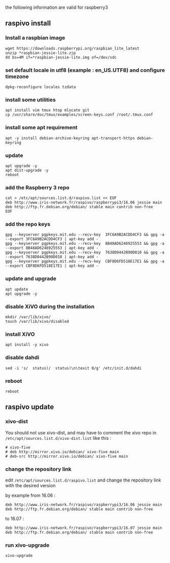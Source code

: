 the following information are valid for raspberry3

## raspivo install

### Install a raspbian image
```
wget https://downloads.raspberrypi.org/raspbian_lite_latest
unzip *raspbian-jessie-lite.zip
dd bs=4M if=*raspbian-jessie-lite.img of=/dev/sdc
```

### set default locale in utf8 (example : en_US.UTF8) and configure timezone
```
dpkg-reconfigure locales tzdata
```

### install some utilities
```
apt install vim tmux htop mlocate git
cp /usr/share/doc/tmux/examples/screen-keys.conf /root/.tmux.conf
```

### install some apt requirement
```
apt -y install debian-archive-keyring apt-transport-https debian-keyring 
```

### update 
```
apt upgrade -y
apt dist-upgrade -y
reboot
```

### add the Raspberry 3 repo
```
cat > /etc/apt/sources.list.d/raspivo.list << EOF
deb http://www.iris-network.fr/raspivo/raspberrypi3/16.06 jessie main
deb http://ftp.fr.debian.org/debian/ stable main contrib non-free
EOF
```
### add the repo keys
```
gpg --keyserver pgpkeys.mit.edu --recv-key  3FC6A9B2ACDD4CF3 && gpg -a --export 3FC6A9B2ACDD4CF3 | apt-key add -
gpg --keyserver pgpkeys.mit.edu --recv-key  8B48AD6246925553 && gpg -a --export 8B48AD6246925553 | apt-key add -
gpg --keyserver pgpkeys.mit.edu --recv-key  7638D0442B90D010 && gpg -a --export 7638D0442B90D010 | apt-key add -
gpg --keyserver pgpkeys.mit.edu --recv-key  CBF8D6FD518E17E1 && gpg -a --export CBF8D6FD518E17E1 | apt-key add -
```

### update and upgrade
```
apt update
apt upgrade -y
```

### disable XiVO during the installation
```
mkdir /var/lib/xivo/
touch /var/lib/xivo/disabled
```

### install XiVO
```
apt install -y xivo
```

### disable dahdi
```
sed -i 's/  status)/  status)\n\texit 0/g' /etc/init.d/dahdi
```

### reboot
```
reboot
```

## raspivo update

### xivo-dist
You should not use xivo-dist, and may have to comment the xivo repo in `/etc/apt/sources.list.d/xivo-dist.list` like this :
```
# xivo-five
# deb http://mirror.xivo.io/debian/ xivo-five main
# deb-src http://mirror.xivo.io/debian/ xivo-five main

```
### change the repository link
edit `/etc/apt/sources.list.d/raspivo.list` and change the repository link with the desired version

by example from 16.06 :

```
deb http://www.iris-network.fr/raspivo/raspberrypi3/16.06 jessie main
deb http://ftp.fr.debian.org/debian/ stable main contrib non-free
```
to 16.07 :
```
deb http://www.iris-network.fr/raspivo/raspberrypi3/16.07 jessie main
deb http://ftp.fr.debian.org/debian/ stable main contrib non-free
```

### run xivo-upgrade
```
xivo-upgrade
```
